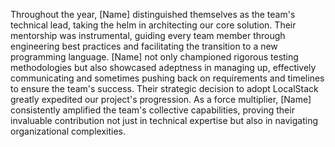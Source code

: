 Throughout the year, [Name] distinguished themselves as the team's technical lead, taking the helm in architecting our core solution. Their mentorship was instrumental, guiding every team member through engineering best practices and facilitating the transition to a new programming language. [Name] not only championed rigorous testing methodologies but also showcased adeptness in managing up, effectively communicating and sometimes pushing back on requirements and timelines to ensure the team's success. Their strategic decision to adopt LocalStack greatly expedited our project's progression. As a force multiplier, [Name] consistently amplified the team's collective capabilities, proving their invaluable contribution not just in technical expertise but also in navigating organizational complexities.
